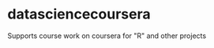 datasciencecoursera
===================

Supports course work on coursera for "R" and other projects
